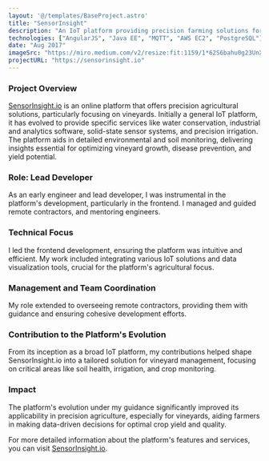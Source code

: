 ```yaml
---
layout: '@/templates/BaseProject.astro'
title: "SensorInsight"
description: "An IoT platform providing precision farming solutions for vineyards"
technologies: ["AngularJS", "Java EE", "MQTT", "AWS EC2", "PostgreSQL"]
date: "Aug 2017"
imageSrc: "https://miro.medium.com/v2/resize:fit:1159/1*62S6bahu0g23UnXq5-4Jwg.png"
projectURL: "https://sensorinsight.io"
---
```



### Project Overview
[SensorInsight.io](https://sensorinsight.io) is an online platform that offers precision agricultural solutions, particularly focusing on vineyards. Initially a general IoT platform, it has evolved to provide specific services like water conservation, industrial and analytics software, solid-state sensor systems, and precision irrigation. The platform aids in detailed environmental and soil monitoring, delivering insights essential for optimizing vineyard growth, disease prevention, and yield potential.

### Role: Lead Developer
As an early engineer and lead developer, I was instrumental in the platform's development, particularly in the frontend. I managed and guided remote contractors, and mentoring engineers.

### Technical Focus
I led the frontend development, ensuring the platform was intuitive and efficient. My work included integrating various IoT solutions and data visualization tools, crucial for the platform's agricultural focus.

### Management and Team Coordination
My role extended to overseeing remote contractors, providing them with guidance and ensuring cohesive development efforts.

### Contribution to the Platform's Evolution
From its inception as a broad IoT platform, my contributions helped shape SensorInsight.io into a tailored solution for vineyard management, focusing on critical areas like soil health, irrigation, and crop monitoring.

### Impact
The platform's evolution under my guidance significantly improved its applicability in precision agriculture, especially for vineyards, aiding farmers in making data-driven decisions for optimal crop yield and quality.

For more detailed information about the platform's features and services, you can visit [SensorInsight.io](https://sensorinsight.io).